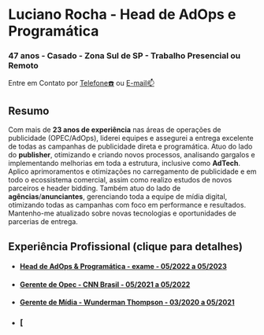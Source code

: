# Luciano Rocha - Head de AdOps e Programática

### 47 anos - Casado - Zona Sul de SP - Trabalho Presencial ou Remoto
Entre em Contato por [Telefone☎️](tel:+5511986437830) ou [E-mail📫](mailto:rochas@gmail.com)

## Resumo
Com mais de **23 anos de experiência** nas áreas de operações de publicidade (OPEC/AdOps), liderei equipes e assegurei a entrega excelente de todas as campanhas de publicidade direta e programática. 
Atuo do lado do **publisher**, otimizando e criando novos processos, analisando gargalos e implementando melhorias em toda a estrutura, inclusive como **AdTech**. 
Aplico aprimoramentos e otimizações no carregamento de publicidade e em todo o ecossistema comercial, assim como realizo estudos de novos parceiros e header bidding. 
Também atuo do lado de **agências**/**anunciantes**, gerenciando toda a equipe de mídia digital, otimizando todas as campanhas com foco em performance e resultados. Mantenho-me atualizado sobre novas tecnologias e oportunidades de parcerias de entrega.


## Experiência Profissional (clique para detalhes)
- #### [Head de AdOps & Programática - exame - 05/2022 a 05/2023](#exame)
- #### [Gerente de Opec - CNN Brasil - 05/2021 a 05/2022](#cnn)
- #### [Gerente de Mídia - Wunderman Thompson - 03/2020 a 05/2021](#wunderman)
- ### [
